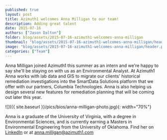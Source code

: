 ```yaml
---
published: true
layout: post
title: Azimuth1 welcomes Anna Milligan to our team!
description: Adding great talent
date: 2015-07-16
authors: ["Jason Dalton"]
folder: blog/assets/2015-07-16-azimuth1-welcomes-anna-milligan
thumbnail: "blog/assets/2015-07-16-azimuth1-welcomes-anna-milligan/header.png"
image: "blog/assets/2015-07-16-azimuth1-welcomes-anna-milligan/header.png"
categories: ["Team"]
---
```


Anna Milligan joined Azimuth1 this summer as an intern and we're happy to say she'll be staying on with us as an Environmental Analyst. At Azimuth1 Anna works with lab data and GIS to migrate our clients' historical remediation investigations into the SmartData Solutions platform that we offer with our partners, Columbia Technologies.  Anna is also helping us design several new features for remediation planning that will be coming out later this year.  


![]({{ site.baseurl }}/pics/bios/anna-milligan-photo.jpg){: width="70%"}

Anna is a graduate of the University of Virginia, with a degree in Environmental Sciences, and is currently earning a Masters in Environmental Engineering from the University of Oklahoma.  Find her on [LinkedIn](https://www.linkedin.com/pub/anna-milligan/99/865/5ab) or at [anna.milligan@azimuth1.com](mailto:anna.milligan@azimuth1.com)
